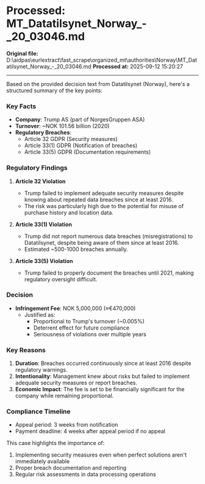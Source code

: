 # Processed: MT_Datatilsynet_Norway_-_20_03046.md

**Original file:** D:\aidpas\eurlextract\fast_scrape\organized_mt\authorities\Norway\MT_Datatilsynet_Norway_-_20_03046.md
**Processed at:** 2025-09-12 15:20:27

---

Based on the provided decision text from Datatilsynet (Norway), here's a structured summary of the key points:

### Key Facts
- **Company**: Trump AS (part of NorgesGruppen ASA)
- **Turnover**: ~NOK 101.56 billion (2020)
- **Regulatory Breaches**:
  - Article 32 GDPR (Security measures)
  - Article 33(1) GDPR (Notification of breaches)
  - Article 33(5) GDPR (Documentation requirements)

### Regulatory Findings
1. **Article 32 Violation**
   - Trump failed to implement adequate security measures despite knowing about repeated data breaches since at least 2016.
   - The risk was particularly high due to the potential for misuse of purchase history and location data.

2. **Article 33(1) Violation**
   - Trump did not report numerous data breaches (misregistrations) to Datatilsynet, despite being aware of them since at least 2016.
   - Estimated ~500-1000 breaches annually.

3. **Article 33(5) Violation**
   - Trump failed to properly document the breaches until 2021, making regulatory oversight difficult.

### Decision
- **Infringement Fee**: NOK 5,000,000 (≈€470,000)
  - Justified as:
    - Proportional to Trump's turnover (~0.005%)
    - Deterrent effect for future compliance
    - Seriousness of violations over multiple years

### Key Reasons
1. **Duration**: Breaches occurred continuously since at least 2016 despite regulatory warnings.
2. **Intentionality**: Management knew about risks but failed to implement adequate security measures or report breaches.
3. **Economic Impact**: The fee is set to be financially significant for the company while remaining proportional.

### Compliance Timeline
- Appeal period: 3 weeks from notification
- Payment deadline: 4 weeks after appeal period if no appeal

This case highlights the importance of:
1. Implementing security measures even when perfect solutions aren't immediately available
2. Proper breach documentation and reporting
3. Regular risk assessments in data processing operations